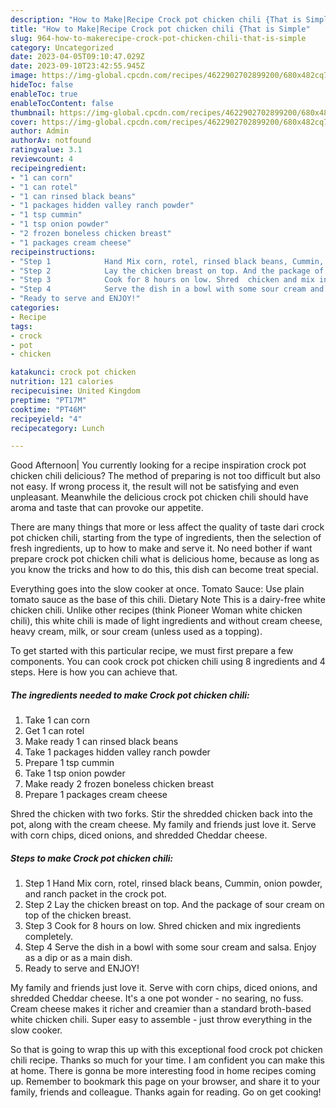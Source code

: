 ```yaml
---
description: "How to Make|Recipe Crock pot chicken chili {That is Simple"
title: "How to Make|Recipe Crock pot chicken chili {That is Simple"
slug: 964-how-to-makerecipe-crock-pot-chicken-chili-that-is-simple
category: Uncategorized
date: 2023-04-05T09:10:47.029Z
date: 2023-09-10T23:42:55.945Z
image: https://img-global.cpcdn.com/recipes/4622902702899200/680x482cq70/crock-pot-chicken-chili-recipe-main-photo.jpg
hideToc: false
enableToc: true
enableTocContent: false
thumbnail: https://img-global.cpcdn.com/recipes/4622902702899200/680x482cq70/crock-pot-chicken-chili-recipe-main-photo.jpg
cover: https://img-global.cpcdn.com/recipes/4622902702899200/680x482cq70/crock-pot-chicken-chili-recipe-main-photo.jpg
author: Admin
authorAv: notfound
ratingvalue: 3.1
reviewcount: 4
recipeingredient:
- "1 can corn"
- "1 can rotel"
- "1 can rinsed black beans"
- "1 packages hidden valley ranch powder"
- "1 tsp cummin"
- "1 tsp onion powder"
- "2 frozen boneless chicken breast"
- "1 packages cream cheese"
recipeinstructions:
- "Step 1            Hand Mix corn, rotel, rinsed black beans, Cummin, onion powder, and ranch packet in the crock pot."
- "Step 2            Lay the chicken breast on top. And the package of sour cream on top of the chicken breast."
- "Step 3            Cook for 8 hours on low. Shred  chicken and mix ingredients completely."
- "Step 4            Serve the dish in a bowl with some sour cream and salsa. Enjoy as a dip or as a main dish."
- "Ready to serve and ENJOY!"
categories:
- Recipe
tags:
- crock
- pot
- chicken

katakunci: crock pot chicken 
nutrition: 121 calories
recipecuisine: United Kingdom
preptime: "PT17M"
cooktime: "PT46M"
recipeyield: "4"
recipecategory: Lunch

---
```



Good Afternoon| You currently looking for a recipe inspiration crock pot chicken chili delicious? The method of preparing is not too difficult but also not easy. If wrong process it, the result will not be satisfying and even unpleasant. Meanwhile the delicious crock pot chicken chili should have aroma and taste that can provoke our appetite.






There are many things that more or less affect the quality of taste dari crock pot chicken chili, starting from the type of ingredients, then the selection of fresh ingredients, up to how to make and serve it. No need bother if want prepare crock pot chicken chili what is delicious home, because as long as you know the tricks and how to do this, this dish can become treat  special.


Everything goes into the slow cooker at once. Tomato Sauce: Use plain tomato sauce as the base of this chili. Dietary Note This is a dairy-free white chicken chili. Unlike other recipes (think Pioneer Woman white chicken chili), this white chili is made of light ingredients and without cream cheese, heavy cream, milk, or sour cream (unless used as a topping).


To get started with this particular recipe, we must first prepare a few components. You can cook crock pot chicken chili using 8 ingredients and 4 steps. Here is how you can achieve that.

<!--inarticleads1-->

##### The ingredients needed to make Crock pot chicken chili:

1. Take 1 can corn
1. Get 1 can rotel
1. Make ready 1 can rinsed black beans
1. Take 1 packages hidden valley ranch powder
1. Prepare 1 tsp cummin
1. Take 1 tsp onion powder
1. Make ready 2 frozen boneless chicken breast
1. Prepare 1 packages cream cheese


Shred the chicken with two forks. Stir the shredded chicken back into the pot, along with the cream cheese. My family and friends just love it. Serve with corn chips, diced onions, and shredded Cheddar cheese. 

<!--inarticleads2-->

##### Steps to make Crock pot chicken chili:

1. Step 1            Hand Mix corn, rotel, rinsed black beans, Cummin, onion powder, and ranch packet in the crock pot.
1. Step 2            Lay the chicken breast on top. And the package of sour cream on top of the chicken breast.
1. Step 3            Cook for 8 hours on low. Shred  chicken and mix ingredients completely.
1. Step 4            Serve the dish in a bowl with some sour cream and salsa. Enjoy as a dip or as a main dish.
1. Ready to serve and ENJOY!

My family and friends just love it. Serve with corn chips, diced onions, and shredded Cheddar cheese. It&#39;s a one pot wonder - no searing, no fuss. Cream cheese makes it richer and creamier than a standard broth-based white chicken chili. Super easy to assemble - just throw everything in the slow cooker. 

So that is going to wrap this up with this exceptional food crock pot chicken chili recipe. Thanks so much for your time. I am confident you can make this at home. There is gonna be more interesting food in home recipes coming up. Remember to bookmark this page on your browser, and share it to your family, friends and colleague. Thanks again for reading. Go on get cooking!

